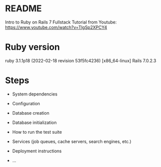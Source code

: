 # README

Intro to Ruby on Rails 7 Fullstack Tutorial from Youtube: <br>
https://www.youtube.com/watch?v=TlgSp2XPCY4

# Ruby version
ruby 3.1.1p18 (2022-02-18 revision 53f5fc4236) [x86_64-linux]
Rails 7.0.2.3

# Steps

* System dependencies

* Configuration

* Database creation

* Database initialization

* How to run the test suite

* Services (job queues, cache servers, search engines, etc.)

* Deployment instructions

* ...
